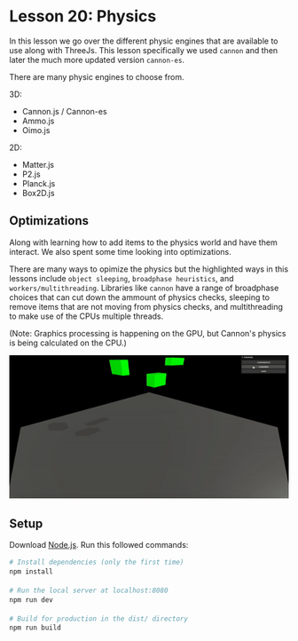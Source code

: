 # Lesson 20: Physics
In this lesson we go over the different physic engines that are available to use along with ThreeJs. This lesson specifically we used `cannon` and then later the much more updated version `cannon-es`.

There are many physic engines to choose from.

3D:
- Cannon.js / Cannon-es
- Ammo.js
- Oimo.js 

2D:
- Matter.js
- P2.js
- Planck.js
- Box2D.js

## Optimizations
Along with learning how to add items to the physics world and have them interact. We also spent some time looking into optimizations.

There are many ways to opimize the physics but the highlighted ways in this lessons include `object sleeping`, `broadphase heuristics`, and `workers/multithreading`. Libraries like `cannon` have a range of broadphase choices that can cut down the ammount of physics checks, sleeping to remove items that are not moving from physics checks, and multithreading to make use of the CPUs multiple threads.

(Note: Graphics processing is happening on the GPU, but Cannon's physics is being calculated on the CPU.)

![Testing physics with a bunch of boxes and spheres.](/20-physics/readme-assets/physics.gif)

## Setup
Download [Node.js](https://nodejs.org/en/download/).
Run this followed commands:

``` bash
# Install dependencies (only the first time)
npm install

# Run the local server at localhost:8080
npm run dev

# Build for production in the dist/ directory
npm run build
```
